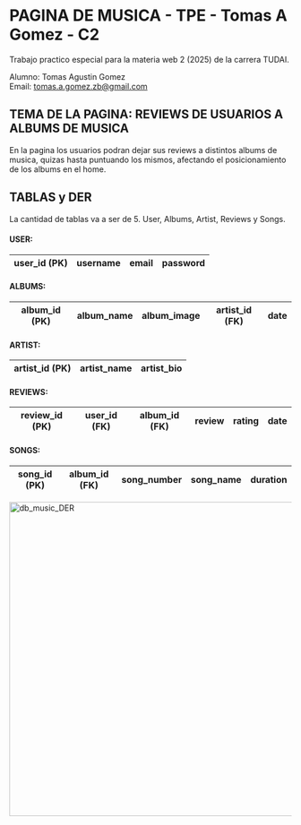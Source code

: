 # PAGINA DE MUSICA - TPE - Tomas A Gomez - C2

Trabajo practico especial para la materia web 2 (2025) de la carrera TUDAI.

Alumno: Tomas Agustin Gomez <br>
Email: tomas.a.gomez.zb@gmail.com

## TEMA DE LA PAGINA: REVIEWS DE USUARIOS A ALBUMS DE MUSICA

En la pagina los usuarios podran dejar sus reviews a distintos albums de musica,
quizas hasta puntuando los mismos, afectando el posicionamiento de los albums en el home.

## TABLAS y DER

La cantidad de tablas va a ser de 5. User, Albums, Artist, Reviews y Songs.

#### USER:
| user_id (PK) | username | email | password |
|--------------|----------|-------|----------|
#### ALBUMS:
| album_id (PK) | album_name | album_image | artist_id (FK) | date |
|---------------|------------|-------------|----------------|------|
#### ARTIST:
| artist_id (PK) | artist_name | artist_bio |
|----------------|-------------|------------|
#### REVIEWS:
| review_id (PK) | user_id (FK) | album_id (FK) | review | rating | date |
|----------------|--------------|---------------|--------|--------|------|
#### SONGS:
| song_id (PK) | album_id (FK) | song_number | song_name | duration |
|--------------|---------------|-------------|-----------|----------|

<img width="1080" height="561" alt="db_music_DER" src="https://github.com/user-attachments/assets/0d855a27-5629-4ab8-8217-1de8698a4e0e" />



